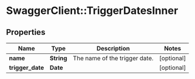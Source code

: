 # SwaggerClient::TriggerDatesInner

## Properties
Name | Type | Description | Notes
------------ | ------------- | ------------- | -------------
**name** | **String** | The name of the trigger date. | [optional] 
**trigger_date** | **Date** |  | [optional] 



